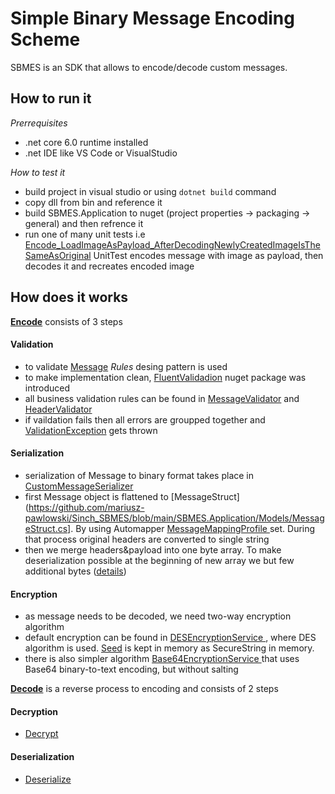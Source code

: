 # Simple Binary Message Encoding Scheme

SBMES is an SDK that allows to encode/decode custom messages.

## How to run it 

_Prerrequisites_
- .net core 6.0 runtime installed
- .net IDE like VS Code or VisualStudio

_How to test it_ 
- build project in visual studio or  using ```dotnet build``` command
- copy dll from bin and reference it
- build SBMES.Application to nuget (project properties -> packaging -> general) and then refrence it
- run one of many unit tests  i.e [Encode_LoadImageAsPayload_AfterDecodingNewlyCreatedImageIsTheSameAsOriginal](https://github.com/mariusz-pawlowski/Sinch_SBMES/blob/main/SBMES.Application.Tests/Services/MessageCodecTests.cs#L57) UnitTest encodes message with image as payload, then decodes it and recreates encoded image

##  How does it works 
**[Encode](https://github.com/mariusz-pawlowski/Sinch_SBMES/blob/main/SBMES.Application/Services/MessageCodec.cs#L37)** consists of 3 steps

#### Validation
- to validate [Message](https://github.com/mariusz-pawlowski/Sinch_SBMES/blob/main/SBMES.Application/Models/Message.cs) _Rules_ desing pattern is used
- to make implementation clean, [FluentValidadion](https://www.nuget.org/packages/fluentvalidation/) nuget package was introduced
- all  business validation rules can be found in [MessageValidator](https://github.com/mariusz-pawlowski/Sinch_SBMES/blob/main/SBMES.Application/Validators/MessageValidator.cs) and [HeaderValidator ](https://github.com/mariusz-pawlowski/Sinch_SBMES/blob/main/SBMES.Application/Validators/HeaderValidator.cs)
- if vaildation fails then all errors are groupped together and [ValidationException](https://github.com/mariusz-pawlowski/Sinch_SBMES/blob/main/SBMES.Application/Services/MessageCodec.cs#L42) gets thrown

#### Serialization
- serialization of Message to binary format takes place in  [CustomMessageSerializer](https://github.com/mariusz-pawlowski/Sinch_SBMES/blob/main/SBMES.Application/Services/Serializer/CustomMessageSerializer.cs)
- first Message object is flattened to [MessageStruct](https://github.com/mariusz-pawlowski/Sinch_SBMES/blob/main/SBMES.Application/Models/MessageStruct.cs]. By using Automapper [MessageMappingProfile ](https://github.com/mariusz-pawlowski/Sinch_SBMES/blob/main/SBMES.Application/AutoMaper/MessageMappingProfile.cs) set. During that process original headers are converted to single string
- then we merge headers&payload into one byte array. To make deserialization possible at the beginning of new array we but few additional bytes ([details](https://github.com/mariusz-pawlowski/Sinch_SBMES/blob/main/SBMES.Application/Services/Serializer/CustomMessageSerializer.cs#L25))

#### Encryption
- as message needs to be decoded, we need two-way encryption algorithm
- default encryption can be found in [DESEncryptionService ](https://github.com/mariusz-pawlowski/Sinch_SBMES/blob/main/SBMES.Application/Services/Encryption/DESEncryptionService.cs), where DES algorithm is used. [Seed](https://github.com/mariusz-pawlowski/Sinch_SBMES/blob/main/SBMES.Application/Services/Encryption/DESEncryptionService.cs#L14) is kept in memory as SecureString in memory.
- there is also simpler algorithm [Base64EncryptionService ](https://github.com/mariusz-pawlowski/Sinch_SBMES/blob/main/SBMES.Application/Services/Encryption/Base64EncryptionService.cs) that uses Base64 binary-to-text encoding, but without salting

**[Decode](https://github.com/mariusz-pawlowski/Sinch_SBMES/blob/main/SBMES.Application/Services/MessageCodec.cs#L55)** is a reverse process to encoding and consists of 2 steps
#### Decryption
- [Decrypt](https://github.com/mariusz-pawlowski/Sinch_SBMES/blob/main/SBMES.Application/Services/Encryption/DESEncryptionService.cs#L31)

#### Deserialization
- [Deserialize](https://github.com/mariusz-pawlowski/Sinch_SBMES/blob/main/SBMES.Application/Services/Serializer/CustomMessageSerializer.cs#L28)